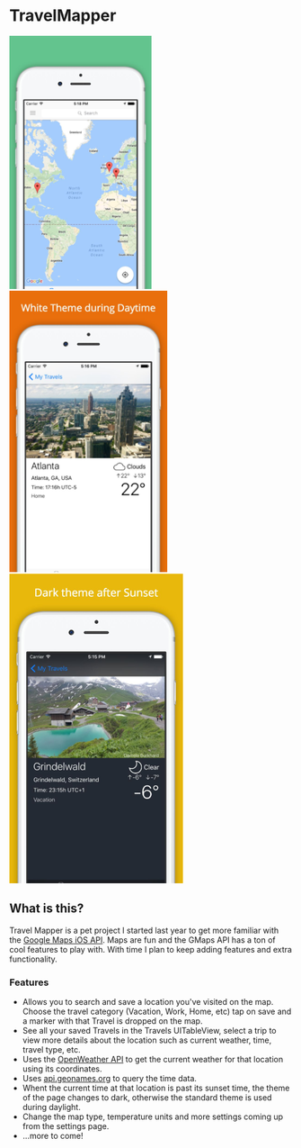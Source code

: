 # TravelMapper

<img src="https://raw.githubusercontent.com/alejandro-flores/TravelMapper/master/TravelMapper/screenshots/iPhone%206%20Screenshot%201.jpg" width="" height="450"/> <img src="https://raw.githubusercontent.com/alejandro-flores/TravelMapper/master/TravelMapper/screenshots/iPhone%206%20Screenshot%203.jpg" width="" height="500"/> <img src="https://raw.githubusercontent.com/alejandro-flores/TravelMapper/master/TravelMapper/screenshots/iPhone%206%20Screenshot%204.jpg" width="" height="550"/>

## What is this?

Travel Mapper is a pet project I started last year to get more familiar with the [Google Maps iOS API](https://developers.google.com/maps/documentation/ios-sdk/). Maps are fun and the GMaps API has a ton of cool features to play with. With time I plan to keep adding features and extra functionality.

### Features

* Allows you to search and save a location you've visited on the map. Choose the travel category (Vacation, Work, Home, etc) tap on save and a marker with that Travel is dropped on the map.
* See all your saved Travels in the Travels UITableView, select a trip to view more details about the location such as current weather, time, travel type, etc.
* Uses the [OpenWeather API](https://openweathermap.org/api) to get the current weather for that location using its coordinates.
* Uses [api.geonames.org](api.geonames.org) to query the time data.
* Whent the current time at that location is past its sunset time, the theme of the page changes to dark, otherwise the standard theme is used during daylight.
* Change the map type, temperature units and more settings coming up from the settings page.
* ...more to come!

